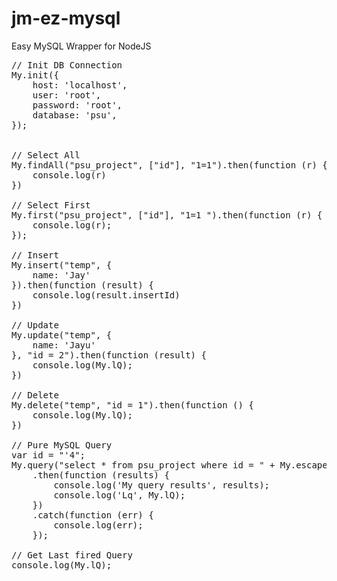 # jm-ez-mysql
Easy MySQL Wrapper for NodeJS

<pre>
// Init DB Connection
My.init({
    host: 'localhost',
    user: 'root',
    password: 'root',
    database: 'psu',
});


// Select All
My.findAll("psu_project", ["id"], "1=1").then(function (r) {
    console.log(r)
})

// Select First
My.first("psu_project", ["id"], "1=1 ").then(function (r) {
    console.log(r);
});

// Insert
My.insert("temp", {
    name: 'Jay'
}).then(function (result) {
    console.log(result.insertId)
})

// Update
My.update("temp", {
    name: 'Jayu'
}, "id = 2").then(function (result) {
    console.log(My.lQ);
})

// Delete
My.delete("temp", "id = 1").then(function () {
    console.log(My.lQ);
})

// Pure MySQL Query
var id = "'4";
My.query("select * from psu_project where id = " + My.escape(id))
    .then(function (results) {
        console.log('My query results', results);
        console.log('Lq', My.lQ);
    })
    .catch(function (err) {
        console.log(err);
    });

// Get Last fired Query
console.log(My.lQ);
</pre>